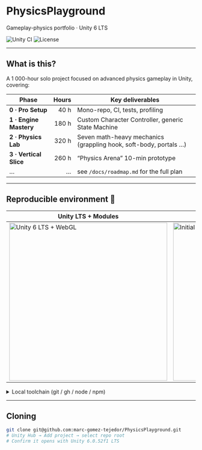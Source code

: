 # PhysicsPlayground
Gameplay-physics portfolio · Unity 6 LTS

![Unity CI](https://github.com/marc-gomez-tejedor/PhysicsPlayground/actions/workflows/unity.yml/badge.svg) ![License](https://img.shields.io/badge/license-MIT-blue)

---

## What is this?
A 1 000-hour solo project focused on advanced physics gameplay in Unity, covering:

| Phase | Hours | Key deliverables |
|-------|------:|------------------|
| **0 · Pro Setup** | 40 h | Mono-repo, CI, tests, profiling |
| **1 · Engine Mastery** | 180 h | Custom Character Controller, generic State Machine |
| **2 · Physics Lab** | 320 h | Seven math-heavy mechanics (grappling hook, soft-body, portals …) |
| **3 · Vertical Slice** | 260 h | “Physics Arena” 10-min prototype |
| … | … | see `/docs/roadmap.md` for the full plan |

---

## Reproducible environment  🚀

| Unity LTS + Modules | First public commit |
|---------------------|---------------------|
| <img src="docs/img/unityhub-install-6.0.52f1.png" width="420" alt="Unity 6 LTS + WebGL"> | <img src="docs/img/github-first-commit.png" width="420" alt="Initial commit"> |

<details>
  <summary>Local toolchain (git / gh / node / npm)</summary>

  ![env check](docs/img/env-check-git-gh-node.png)
</details>

---

## Cloning

```bash
git clone git@github.com:marc-gomez-tejedor/PhysicsPlayground.git
# Unity Hub → Add project → select repo root
# Confirm it opens with Unity 6.0.52f1 LTS
